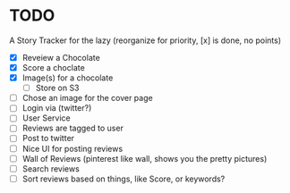 # TODO

A Story Tracker for the lazy (reorganize for priority, [x] is done, no points)


- [x] Reveiew a Chocolate
- [x] Score a choclate
- [x] Image(s) for a chocolate
  - [ ] Store on S3
- [ ] Chose an image for the cover page
- [ ] Login via (twitter?)
 - [ ] User Service
- [ ] Reviews are tagged to user
- [ ] Post to twitter
- [ ] Nice UI for posting reviews
- [ ] Wall of Reviews (pinterest like wall, shows you the pretty pictures)
- [ ] Search reviews
- [ ] Sort reviews based on things, like Score, or keywords?
